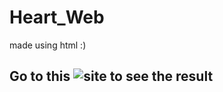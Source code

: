 # Heart_Web
made using html :) 

## Go to this ![site](https://iamverysimp1e.github.io/Heart_Web) to see the result 
